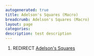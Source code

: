 ```yaml
---
autogenerated: true
title: Adelson's Squares (Macro)
breadcrumb: Adelson's Squares (Macro)
layout: page
categories: 
description: test description
---
```


1.  REDIRECT [Adelson's Squares](Adelsons_Squares)
